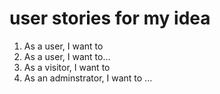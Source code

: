 # user stories for my idea

1. As a user, I want to 
2. As a user, I want to...
3. As a visitor, I want to 
4. As an adminstrator, I want to ...
